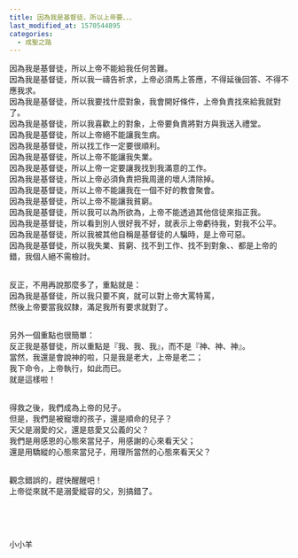 ```yaml
---
title: 因為我是基督徒，所以上帝要、、、
last_modified_at: 1570544895
categories:
  - 成聖之路
---
```


<p>因為我是基督徒，所以上帝不能給我任何苦難。<br>
因為我是基督徒，所以我一禱告祈求，上帝必須馬上答應，不得延後回答、不得不應我求。<br>
因為我是基督徒，所以我要找什麼對象，我會開好條件，上帝負責找來給我就對了。<br>
因為我是基督徒，所以我喜歡上的對象，上帝要負責將對方與我送入禮堂。<br>
因為我是基督徒，所以上帝絕不能讓我生病。<br>
因為我是基督徒，所以找工作一定要很順利。<br>
因為我是基督徒，所以上帝不能讓我失業。<br>
因為我是基督徒，所以上帝一定要讓我找到我滿意的工作。<br>
因為我是基督徒，所以上帝必須負責把我周邊的壞人清除掉。<br>
因為我是基督徒，所以上帝不能讓我在一個不好的教會聚會。<br>
因為我是基督徒，所以上帝不能讓我貧窮。<br>
因為我是基督徒，所以我可以為所欲為，上帝不能透過其他信徒來指正我。<br>
因為我是基督徒，所以看到別人很好我不好，就表示上帝虧待我，對我不公平。<br>
因為我是基督徒，所以我被其他自稱是基督徒的人騙時，是上帝可惡。<br>
因為我是基督徒，所以我失業、貧窮、找不到工作、找不到對象、、都是上帝的錯，我個人絕不需檢討。</p>

<p><br>
反正，不用再說那麼多了，重點就是：<br>
因為我是基督徒，所以我只要不爽，就可以對上帝大罵特罵，<br>
然後上帝要當我奴隸，滿足我所有要求就對了。</p>

<p><br>
另外一個重點也很簡單：<br>
反正我是基督徒，所以重點是『我、我、我』，而不是『神、神、神』。<br>
當然，我還是會說神的啦，只是我是老大，上帝是老二；<br>
我下命令，上帝執行，如此而已。<br>
就是這樣啦！</p>

<p><br>
得救之後，我們成為上帝的兒子。<br>
但是，我們是被寵壞的孩子，還是順命的兒子？<br>
天父是溺愛的父，還是慈愛又公義的父？<br>
我們是用感恩的心態來當兒子，用感謝的心來看天父；<br>
還是用驕縱的心態來當兒子，用理所當然的心態來看天父？</p>

<p><br>
觀念錯誤的，趕快醒醒吧！<br>
上帝從來就不是溺愛縱容的父，別搞錯了。</p>

<p>&nbsp;</p>

<p>&nbsp;</p>

<p>小小羊</p>

